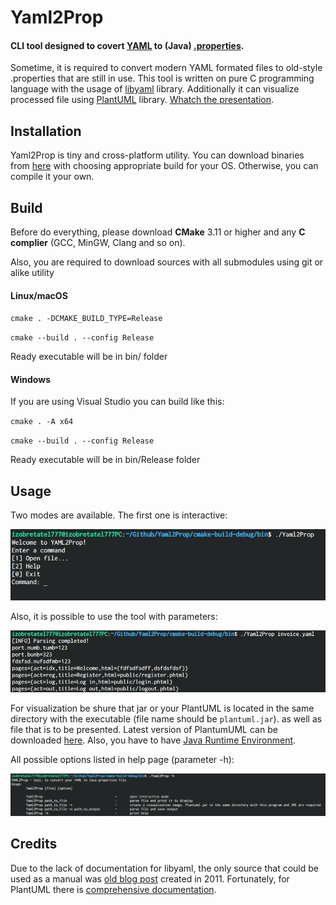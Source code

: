 # Yaml2Prop

#### CLI tool designed to covert [YAML](https://yaml.org/) to (Java) [.properties](https://docs.oracle.com/cd/E23095_01/Platform.93/ATGProgGuide/html/s0204propertiesfileformat01.html).

Sometime, it is required to convert modern YAML formated files to old-style .properties that are still in use. This tool is written on pure C programming language with the usage of [libyaml](https://github.com/yaml/libyaml) library. Additionally it can visualize processed file using [PlantUML](https://github.com/plantuml/plantuml) library.
[Whatch the presentation](https://github.com/IZOBRETATEL777/Yaml2Prop/tree/main/doc/presentation.pdf).


## Installation

Yaml2Prop is tiny and cross-platform utility. You can download binaries from [here](https://github.com/IZOBRETATEL777/Yaml2Prop/releases) with choosing appropriate build for your OS. Otherwise, you can compile it your own.



## Build

Before do everything, please download **CMake** 3.11 or higher and any **C complier** (GCC, MinGW, Clang and so on).

Also, you are required to download sources with all submodules using git or alike utility

#### Linux/macOS

`cmake . -DCMAKE_BUILD_TYPE=Release`

`cmake --build . --config Release`

Ready executable will be in bin/ folder

#### Windows

If you are using Visual Studio you can build like this:

`cmake . -A x64`

`cmake --build . --config Release`

Ready executable will be in bin/Release folder



## Usage

Two modes are available. The first one is interactive:

![interactive-start](doc/interactive-start.png)

Also, it is possible to use the tool with parameters:

![paramters-start](doc/paramters-start.png)

For visualization be shure that jar or your PlantUML is located in the same directory with the executable (file name should be `plantuml.jar`). as well as file that is to be presented. Latest version of PlantumUML can be downloaded [here](https://github.com/plantuml/plantuml/releases/latest/). Also, you have to have [Java Runtime Environment](https://www.ibm.com/cloud/learn/jre).

All possible options listed in help page (parameter -h):

![help-menu](doc/help-menu.png)

## Credits

Due to the lack of documentation for libyaml, the only source that could be used as a manual was [old blog post](https://www.wpsoftware.net/andrew/pages/libyaml.html) created in 2011. Fortunately, for PlantUML there is [comprehensive documentation](http://plantuml.com/en/guide).
